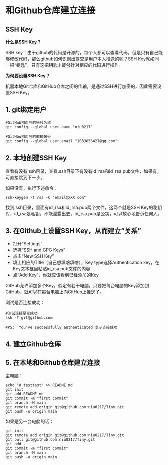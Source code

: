 # 和Github仓库建立连接

## SSH Key

**什么是SSH Key？**

SSH key：由于github的代码是开源的，每个人都可以查看代码，但是只有自己能够修改代码，那么github如何识别出提交是用户本人推送的呢？SSH Key就如同一把“钥匙”，只有这把钥匙才能够针对相应的代码进行操作。

**为何要设置SSH Key？**

机器本地Git仓库和GitHub仓库之间的传输，是通过SSH进行加密的，因此需要设置SSH Key。



## 1. git绑定用户

```shell
#GitHub相对应的帐号名称
git config --global user.name "niu0217"

#GitHbu相对应的邮箱帐号
git config --global user.email "1033856427@qq.com"
```



## 2. 本地创建SSH Key

查看有没有.ssh目录，查看.ssh目录下有没有id_rsa和id_rsa.pub文件，如果有，可直接跳到下一步。

如果没有，执行下述命令：

```shell
ssh-keygen -t rsa -C "email@XXX.com"
```

找到.ssh目录，里面有id_rsa和id_rsa.pub两个文件，这两个就是SSH Key的秘钥对，id_rsa是私钥，不能泄露出去，id_rsa.pub是公钥，可以放心地告诉任何人。



## 3. 在Github上设置SSH Key，从而建立“关系”

+  打开“Settings”
+ 选择“SSH and GPG Keys”
+  点击“New SSH Key”
+ 填上相应的Title（自己想填啥填啥），Key type选择Authentication key，在Key文本框里粘贴id_rsa.pub文件的内容
+ 点“Add Key”，你就应该看到已经添加的Key

GitHub允许添加多个Key。假定有若干电脑，只要把每台电脑的Key添加到GitHub，就可以在每台电脑上向GitHub上推送了。

测试是否连接成功：

```shell
#测试连接是否成功
ssh -T git@github.com

#PS:  You've successfully authenticated 表示连接成功
```





## 4. 建立Github仓库



## 5. 在本地和Github仓库建立连接

主电脑：

```shell
echo "# testtest" >> README.md
git init
git add README.md
git commit -m "first commit"
git branch -M main
git remote add origin git@github.com:niu0217/Tiny.git
git push -u origin main
```

如果是另一台电脑的话：

```shell
git init
git remote add origin git@github.com:niu0217/Tiny.git
git pull git@github.com:niu0217/Tiny.git
git add .
git commit -m "first commit"
git branch -M main
git push -u origin main
```


